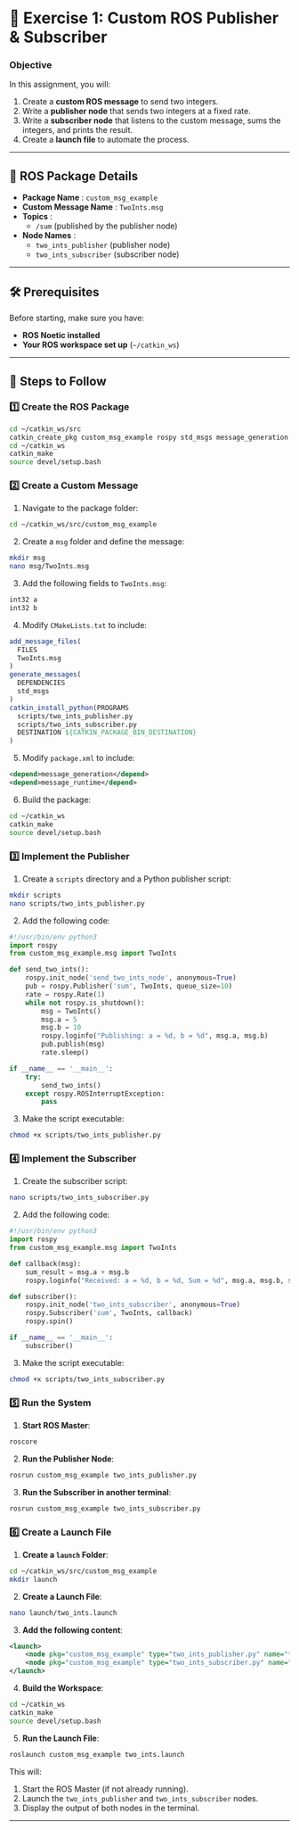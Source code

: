 # **📝 Exercise 1: Custom ROS Publisher & Subscriber**

### **Objective**

In this assignment, you will:

1. Create a **custom ROS message** to send two integers.
2. Write a **publisher node** that sends two integers at a fixed rate.
3. Write a **subscriber node** that listens to the custom message, sums the integers, and prints the result.
4. Create a **launch file** to automate the process.

---

## **📂 ROS Package Details**

* **Package Name** : `custom_msg_example`
* **Custom Message Name** : `TwoInts.msg`
* **Topics** :
  * `/sum` (published by the publisher node)
* **Node Names** :
  * `two_ints_publisher` (publisher node)
  * `two_ints_subscriber` (subscriber node)

---

## **🛠 Prerequisites**

Before starting, make sure you have:

* **ROS Noetic installed**
* **Your ROS workspace set up** (`~/catkin_ws`)

---

## **🚀 Steps to Follow**

### **1️⃣ Create the ROS Package**

```bash
cd ~/catkin_ws/src
catkin_create_pkg custom_msg_example rospy std_msgs message_generation message_runtime
cd ~/catkin_ws
catkin_make
source devel/setup.bash
```

### **2️⃣ Create a Custom Message**

1. Navigate to the package folder:

```bash
cd ~/catkin_ws/src/custom_msg_example
```

2. Create a `msg` folder and define the message:

```bash
mkdir msg
nano msg/TwoInts.msg
```

3. Add the following fields to `TwoInts.msg`:

```bash
int32 a
int32 b
```

4. Modify `CMakeLists.txt` to include:

```cmake
add_message_files(
  FILES
  TwoInts.msg
)
generate_messages(
  DEPENDENCIES
  std_msgs
)
catkin_install_python(PROGRAMS
  scripts/two_ints_publisher.py
  scripts/two_ints_subscriber.py
  DESTINATION ${CATKIN_PACKAGE_BIN_DESTINATION}
)
```

5. Modify `package.xml` to include:

```xml
<depend>message_generation</depend>
<depend>message_runtime</depend>
```

6. Build the package:

```bash
cd ~/catkin_ws
catkin_make
source devel/setup.bash
```

### **3️⃣ Implement the Publisher**

1. Create a `scripts` directory and a Python publisher script:

```bash
mkdir scripts
nano scripts/two_ints_publisher.py
```

2. Add the following code:

```python
#!/usr/bin/env python3
import rospy
from custom_msg_example.msg import TwoInts

def send_two_ints():
    rospy.init_node('send_two_ints_node', anonymous=True)
    pub = rospy.Publisher('sum', TwoInts, queue_size=10)
    rate = rospy.Rate(1)
    while not rospy.is_shutdown():
        msg = TwoInts()
        msg.a = 5
        msg.b = 10
        rospy.loginfo("Publishing: a = %d, b = %d", msg.a, msg.b)
        pub.publish(msg)
        rate.sleep()

if __name__ == '__main__':
    try:
        send_two_ints()
    except rospy.ROSInterruptException:
        pass
```

3. Make the script executable:

```bash
chmod +x scripts/two_ints_publisher.py
```

### **4️⃣ Implement the Subscriber**

1. Create the subscriber script:

```bash
nano scripts/two_ints_subscriber.py
```

2. Add the following code:

```python
#!/usr/bin/env python3
import rospy
from custom_msg_example.msg import TwoInts

def callback(msg):
    sum_result = msg.a + msg.b
    rospy.loginfo("Received: a = %d, b = %d, Sum = %d", msg.a, msg.b, sum_result)

def subscriber():
    rospy.init_node('two_ints_subscriber', anonymous=True)
    rospy.Subscriber('sum', TwoInts, callback)
    rospy.spin()

if __name__ == '__main__':
    subscriber()
```

3. Make the script executable:

```bash
chmod +x scripts/two_ints_subscriber.py
```

### **5️⃣ Run the System**

1. **Start ROS Master**:

```bash
roscore
```

2. **Run the Publisher Node**:

```bash
rosrun custom_msg_example two_ints_publisher.py
```

3. **Run the Subscriber in another terminal**:

```bash
rosrun custom_msg_example two_ints_subscriber.py
```

### **6️⃣ Create a Launch File**

1. **Create a `launch` Folder**:

```bash
cd ~/catkin_ws/src/custom_msg_example
mkdir launch
```

2. **Create a Launch File**:

```bash
nano launch/two_ints.launch
```

3. **Add the following content**:

```xml
<launch>
    <node pkg="custom_msg_example" type="two_ints_publisher.py" name="two_ints_publisher" output="screen" />
    <node pkg="custom_msg_example" type="two_ints_subscriber.py" name="two_ints_subscriber" output="screen" />
</launch>
```

4. **Build the Workspace**:

```bash
cd ~/catkin_ws
catkin_make
source devel/setup.bash
```

5. **Run the Launch File**:

```bash
roslaunch custom_msg_example two_ints.launch
```

This will:

1. Start the ROS Master (if not already running).
2. Launch the `two_ints_publisher` and `two_ints_subscriber` nodes.
3. Display the output of both nodes in the terminal.

---


